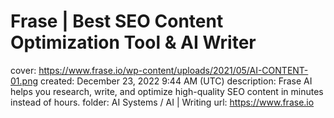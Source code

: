 # Frase | Best SEO Content Optimization Tool & AI Writer

cover: https://www.frase.io/wp-content/uploads/2021/05/AI-CONTENT-01.png
created: December 23, 2022 9:44 AM (UTC)
description: Frase AI helps you research, write, and optimize high-quality SEO content in minutes instead of hours.
folder: AI Systems / AI | Writing
url: https://www.frase.io